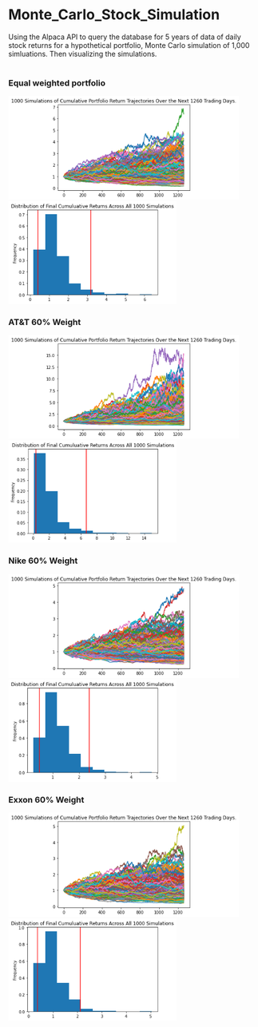 # Monte_Carlo_Stock_Simulation
Using the Alpaca API  to query the database for 5 years of data of daily stock returns for a hypothetical portfolio, Monte Carlo simulation of 1,000 simluations. Then visualizing the simulations.
<br>
<br>

### Equal weighted portfolio
<!-- <div class="row">
  <div class="column">
    <img src="Images/MC_fiveyear_sim_plot.png" alt="Snow" style="width:100%">
  </div>
  <div class="column">
    <img src="Images/MC_fiveyear_dist_plot.png" alt="Forest" style="width:100%">
  </div>
</div> -->
<!-- ![](Images/MC_fiveyear_sim_plot.png) | ![](Images/MC_fiveyear_dist_plot.png) -->
<p float="left">
  <img src="Images/MC_fiveyear_sim_plot.png" width="462" />
  <img src="Images/MC_fiveyear_dist_plot.png" width="337" /> 
</p>

### AT&T 60% Weight
<p float="left">
  <img src="Images/MC_att_fiveyear_sim_plot.png" width="462" />
  <img src="Images/MC_att_fiveyear_dist_plot.png" width="337" /> 
</p>


### Nike 60% Weight
<p float="left">
  <img src="Images/MC_nike_fiveyear_sim_plot.png" width="462" />
  <img src="Images/MC_nike_fiveyear_dist_plot.png" width="337" /> 
</p>


### Exxon 60% Weight

<p float="left">
  <img src="Images/MC_exxon_fiveyear_sim_plot.png" width="462" />
  <img src="Images/MC_exxon_fiveyear_dist_plot.png" width="337" /> 
</p>


